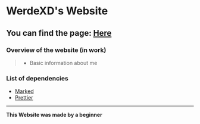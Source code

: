 # WerdeXD's Website

## You can find the page: [Here](https://werdexd.github.io/Website/)

### Overview of the website (in work)

> -   Basic information about me


### List of dependencies
- [Marked](https://www.npmjs.com/package/marked)
- [Prettier](https://www.npmjs.com/package/prettier)
 
---



**This Website was made by a beginner**
